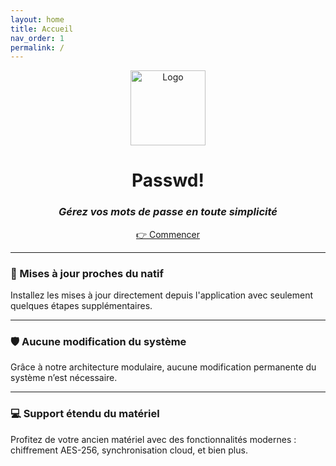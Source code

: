 ```yaml
---
layout: home
title: Accueil
nav_order: 1
permalink: /
---
```


<center>
<img src="/assets/logo.png" alt="Logo" width="120">

# **Passwd!**

### _Gérez vos mots de passe en toute simplicité_

[👉 Commencer](/guide/installation)
</center>

---

### 🔄 Mises à jour proches du natif

Installez les mises à jour directement depuis l'application avec seulement quelques étapes supplémentaires.

---

### 🛡️ Aucune modification du système

Grâce à notre architecture modulaire, aucune modification permanente du système n’est nécessaire.

---

### 💻 Support étendu du matériel

Profitez de votre ancien matériel avec des fonctionnalités modernes : chiffrement AES-256, synchronisation cloud, et bien plus.
